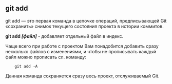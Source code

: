 ## git add

git add — это первая команда в цепочке операций, предписывающей Git «сохранить» снимок текущего состояния проекта в истории коммитов.

**git add *[файл]*** - добавляет отдельный файл в индекс.

Чаще всего при работе с проектом Вам понадобится добавить сразу несколько файлов с изменениями, и чтобы не прописывать каждый файл можно прописать сл. команду:

```bash=
    git add -A
```

Данная команда сохраняется сразу весь проект, отслуживаемый Git.